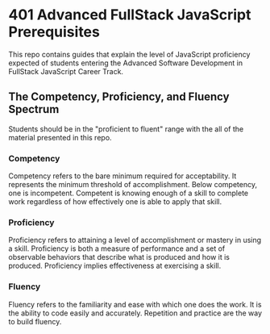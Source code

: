 401 Advanced FullStack JavaScript Prerequisites
===

This repo contains guides that explain the level of JavaScript proficiency expected of students entering the Advanced Software Development in FullStack JavaScript Career Track.

## The Competency, Proficiency, and Fluency Spectrum

Students should be in the "proficient to fluent" range with the all of the material presented in this repo.

### Competency

Competency refers to the bare minimum required for acceptability. It represents the minimum threshold of accomplishment. Below competency, one is incompetent. Competent is knowing enough of a skill to complete work regardless of how effectively one
is able to apply that skill.

### Proficiency

Proficiency refers to attaining a level of accomplishment or mastery in using a skill. Proficiency is both a measure of performance and a set of observable behaviors that describe what is produced and how it is produced. Proficiency implies effectiveness at exercising a skill.

### Fluency

Fluency refers to the familiarity and ease with which one does the work. It is the 
ability to code easily and accurately. Repetition and practice are the way to 
build fluency.


